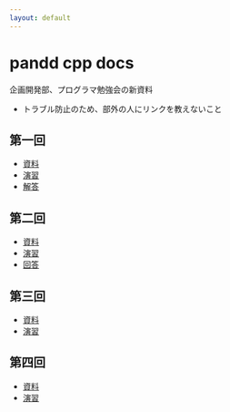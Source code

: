 ```yaml
---
layout: default
---
```


# pandd cpp docs

企画開発部、プログラマ勉強会の新資料
- トラブル防止のため、部外の人にリンクを教えないこと

## 第一回
- [資料](1/main.md)
- [演習](1/ex.md)
- [解答](1/ans.md)

## 第二回
- [資料](2/main.md)
- [演習](2/ex.md)
- [回答](2/ans.md)

## 第三回
- [資料](3/main.md)
- [演習](3/ex.md)

## 第四回
- [資料](4/main.md)
- [演習](4/ex.md)
